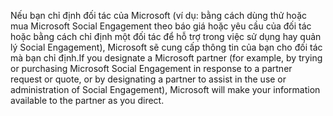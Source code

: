<span data-ttu-id="0ee5c-101">Nếu bạn chỉ định đối tác của Microsoft (ví dụ: bằng cách dùng thử hoặc mua Microsoft Social Engagement theo báo giá hoặc yêu cầu của đối tác hoặc bằng cách chỉ định một đối tác để hỗ trợ trong việc sử dụng hay quản lý Social Engagement), Microsoft sẽ cung cấp thông tin của bạn cho đối tác mà bạn chỉ định.</span><span class="sxs-lookup"><span data-stu-id="0ee5c-101">If you designate a Microsoft partner (for example, by trying or purchasing Microsoft Social Engagement in response to a partner request or quote, or by designating a partner to assist in the use or administration of Social Engagement), Microsoft will make your information available to the partner as you direct.</span></span>